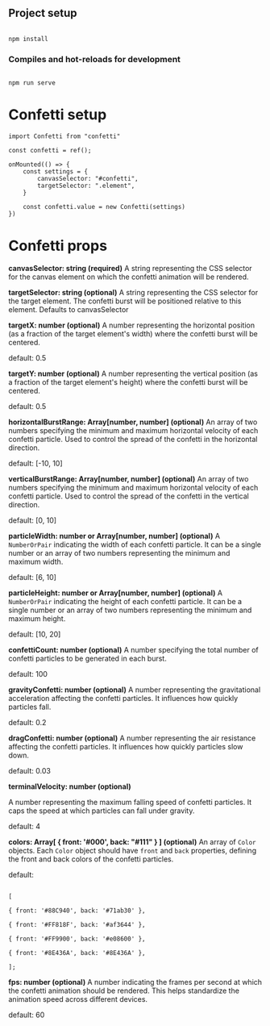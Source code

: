 ## Project setup

```

npm install

```

  

### Compiles and hot-reloads for development

```

npm run serve

```

  

# Confetti setup

  
  

    import Confetti from "confetti"
    
    const confetti = ref();
    
    onMounted(() => {
	    const settings = {
		    canvasSelector: "#confetti",
		    targetSelector: ".element",
	    }
	
	    const confetti.value = new Confetti(settings)
    })

  

# Confetti props

**canvasSelector: string (required)**
A string representing the CSS selector for the canvas element on which the confetti animation will be rendered.

**targetSelector: string (optional)**
A string representing the CSS selector for the target element. The confetti burst will be positioned relative to this element. Defaults to canvasSelector

**targetX: number (optional)**
A number representing the horizontal position (as a fraction of the target element's width) where the confetti burst will be centered. 

default: 0.5

**targetY: number (optional)**
A number representing the vertical position (as a fraction of the target element's height) where the confetti burst will be centered.

default: 0.5

**horizontalBurstRange: Array[number, number] (optional)**
An array of two numbers specifying the minimum and maximum horizontal velocity of each confetti particle. Used to control the spread of the confetti in the horizontal direction.
  
default: [-10, 10]

**verticalBurstRange: Array[number, number] (optional)**
An array of two numbers specifying the minimum and maximum horizontal velocity of each confetti particle. Used to control the spread of the confetti in the vertical direction.

default: [0, 10]

**particleWidth: number or Array[number, number] (optional)**
A `NumberOrPair` indicating the width of each confetti particle. It can be a single number or an array of two numbers representing the minimum and maximum width.

default: [6, 10]

**particleHeight: number or Array[number, number] (optional)**
A `NumberOrPair` indicating the height of each confetti particle. It can be a single number or an array of two numbers representing the minimum and maximum height.  

default: [10, 20]

**confettiCount: number (optional)**
A number specifying the total number of confetti particles to be generated in each burst.

default: 100

**gravityConfetti: number (optional)**
A number representing the gravitational acceleration affecting the confetti particles. It influences how quickly particles fall.

default: 0.2

**dragConfetti: number (optional)**
A number representing the air resistance affecting the confetti particles. It influences how quickly particles slow down.

default: 0.03

**terminalVelocity: number (optional)**

A number representing the maximum falling speed of confetti particles. It caps the speed at which particles can fall under gravity.

default: 4

**colors: Array[ { front: '#000', back: "#111" } ] (optional)**
An array of `Color` objects. Each `Color` object should have `front` and `back` properties, defining the front and back colors of the confetti particles. 

default: 

```

[

{ front: '#88C940', back: '#71ab30' },

{ front: '#FF818F', back: '#af3644' },

{ front: '#FF9900', back: '#e08600' },

{ front: '#8E436A', back: '#8E436A' },

];

```

**fps: number (optional)**
A number indicating the frames per second at which the confetti animation should be rendered. This helps standardize the animation speed across different devices.

default: 60
